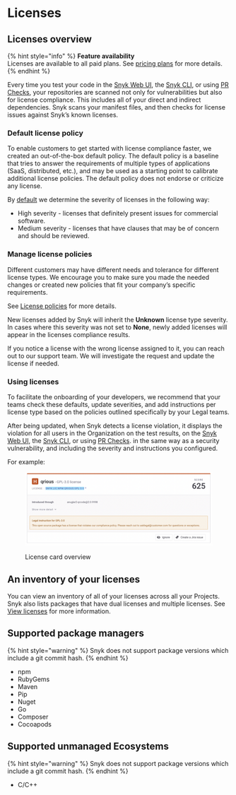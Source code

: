# Licenses

## Licenses overview

{% hint style="info" %}
**Feature availability**\
Licenses are available to all paid plans. See [pricing plans](https://snyk.io/plans/) for more details.
{% endhint %}

Every time you test your code in the [Snyk Web UI](../../../getting-started/exploring-the-snyk-web-ui.md), the [Snyk CLI](../../../snyk-cli/), or using [PR Checks](../../run-pr-checks/), your repositories are scanned not only for vulnerabilities but also for license compliance. This includes all of your direct and indirect dependencies. Snyk scans your manifest files, and then checks for license issues against Snyk’s known licenses.

### Default license policy

To enable customers to get started with license compliance faster, we created an out-of-the-box default policy. The default policy is a baseline that tries to answer the requirements of multiple types of applications (SaaS, distributed, etc.), and may be used as a starting point to calibrate additional license policies. The default policy does not endorse or criticize any license.

By [default](../../../manage-issues/policies/shared-policies-overview.md) we determine the severity of licenses in the following way:

* High severity - licenses that definitely present issues for commercial software.
* Medium severity - licenses that have clauses that may be of concern and should be reviewed.

### Manage license policies

Different customers may have different needs and tolerance for different license types. We encourage you to make sure you made the needed changes or created new policies that fit your company’s specific requirements.

See [License policies](../../../manage-issues/policies/license-policies/) for more details.

New licenses added by Snyk will inherit the **Unknown** license type severity. In cases where this severity was not set to **None**, newly added licenses will appear in the licenses compliance results.

If you notice a license with the wrong license assigned to it, you can reach out to our support team. We will investigate the request and update the license if needed.

### Using licenses

To facilitate the onboarding of your developers, we recommend that your teams check these defaults, update severities, and add instructions per license type based on the policies outlined specifically by your Legal teams.&#x20;

After being updated, when Snyk detects a license violation, it displays the violation for all users in the Organization on the test results, on the [Snyk Web UI](../../../getting-started/exploring-the-snyk-web-ui.md), the [Snyk CLI](../../../snyk-cli/), or using [PR Checks](../../run-pr-checks/). in the same way as a security vulnerability, and including the severity and instructions you configured.

For example:

<div align="left">

<figure><img src="../../../.gitbook/assets/image5 (2).png" alt="License card overview."><figcaption><p>License card overview</p></figcaption></figure>

</div>

## **An inventory of your licenses**

You can view an inventory of all of your licenses across all your Projects. Snyk also lists packages that have dual licenses and multiple licenses. See [View licenses](../../../manage-issues/dependencies-and-licenses/view-licenses.md) for more information.

## **Supported package managers**

{% hint style="warning" %}
Snyk does not support package versions which include a git commit hash.
{% endhint %}

* npm
* RubyGems
* Maven
* Pip
* Nuget
* Go
* Composer
* Cocoapods

## **Supported unmanaged Ecosystems**

{% hint style="warning" %}
Snyk does not support package versions which include a git commit hash.
{% endhint %}

* C/C++
